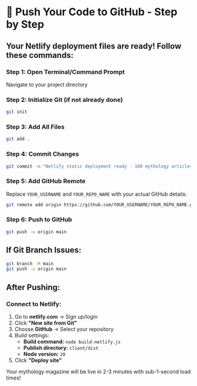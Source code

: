 # 🚀 Push Your Code to GitHub - Step by Step

## Your Netlify deployment files are ready! Follow these commands:

### Step 1: Open Terminal/Command Prompt
Navigate to your project directory

### Step 2: Initialize Git (if not already done)
```bash
git init
```

### Step 3: Add All Files
```bash
git add .
```

### Step 4: Commit Changes
```bash
git commit -m "Netlify static deployment ready - 100 mythology articles converted"
```

### Step 5: Add GitHub Remote
Replace `YOUR_USERNAME` and `YOUR_REPO_NAME` with your actual GitHub details:
```bash
git remote add origin https://github.com/YOUR_USERNAME/YOUR_REPO_NAME.git
```

### Step 6: Push to GitHub
```bash
git push -u origin main
```

## If Git Branch Issues:
```bash
git branch -M main
git push -u origin main
```

## After Pushing:

### Connect to Netlify:
1. Go to **netlify.com** → Sign up/login
2. Click **"New site from Git"**
3. Choose **GitHub** → Select your repository
4. Build settings:
   - **Build command:** `node build-netlify.js`
   - **Publish directory:** `client/dist`
   - **Node version:** `20`
5. Click **"Deploy site"**

Your mythology magazine will be live in 2-3 minutes with sub-1-second load times!